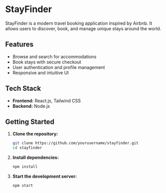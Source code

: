 # StayFinder

StayFinder is a modern travel booking application inspired by Airbnb. It allows users to discover, book, and manage unique stays around the world.

## Features

- Browse and search for accommodations
- Book stays with secure checkout
- User authentication and profile management
- Responsive and intuitive UI

## Tech Stack

- **Frontend:** React.js, Tailwind CSS
- **Backend:** Node.js

## Getting Started

1. **Clone the repository:**

    ```bash
    git clone https://github.com/yourusername/stayfinder.git
    cd stayfinder
    ```

2. **Install dependencies:**

    ```bash
    npm install
    ```

3. **Start the development server:**

    ```bash
    npm start
    ```
